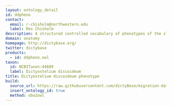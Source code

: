 ```yaml
---
layout: ontology_detail
id: ddpheno
contact:
  email: r-chisholm@northwestern.edu
  label: Rex Chisholm
description: A structured controlled vocabulary of phenotypes of the slime-mould <i>Dictyostelium discoideum</i>.
domain: anatomy
homepage: http://dictybase.org/
twitter: dictybase
products:
  - id: ddpheno.owl
taxon:
  id: NCBITaxon:44689
  label: Dictyostelium discoideum
title: Dictyostelium discoideum phenotype
build:
  source_url: https://raw.githubusercontent.com/dictyBase/migration-data/master/ontologies/dicty_phenotypes.obo
  insert_ontology_id: true
  method: obo2owl
---
```



